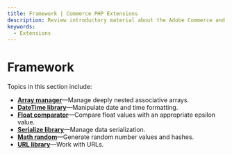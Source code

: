 ```yaml
---
title: Framework | Commerce PHP Extensions
description: Review introductory material about the Adobe Commerce and Magento Open Source framework.
keywords:
  - Extensions
---
```


# Framework

Topics in this section include:

-  [**Array manager**](array-manager.md)—Manage deeply nested associative arrays.
-  [**DateTime library**](datetime-library.md)—Manipulate date and time formatting.
-  [**Float comparator**](float-comparator.md)—Compare float values with an appropriate epsilon value.
-  [**Serialize library**](serialize-library.md)—Manage data serialization.
-  [**Math random**](math-random.md)—Generate random number values and hashes.
-  [**URL library**](url-library.md)—Work with URLs.
